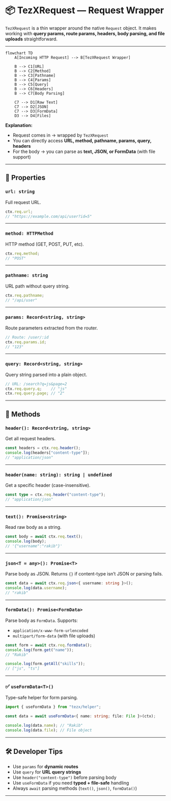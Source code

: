 # 📦 TezXRequest — Request Wrapper

`TezXRequest` is a thin wrapper around the native `Request` object.
It makes working with **query params, route params, headers, body parsing, and file uploads** straightforward.

---

```mermaid
flowchart TD
    A[Incoming HTTP Request] --> B[TezXRequest Wrapper]

    B --> C1[URL]
    B --> C2[Method]
    B --> C3[Pathname]
    B --> C4[Params]
    B --> C5[Query]
    B --> C6[Headers]
    B --> C7[Body Parsing]

    C7 --> D1[Raw Text]
    C7 --> D2[JSON]
    C7 --> D3[FormData]
    D3 --> D4[Files]
```

**Explanation:**

* Request comes in → wrapped by `TezXRequest`
* You can directly access **URL, method, pathname, params, query, headers**
* For the body → you can parse as **text, JSON, or FormData** (with file support)

---

## 🔹 Properties

### `url: string`

Full request URL.

```ts
ctx.req.url; 
// "https://example.com/api/user?id=5"
```

---

### `method: HTTPMethod`

HTTP method (GET, POST, PUT, etc).

```ts
ctx.req.method; 
// "POST"
```

---

### `pathname: string`

URL path without query string.

```ts
ctx.req.pathname; 
// "/api/user"
```

---

### `params: Record<string, string>`

Route parameters extracted from the router.

```ts
// Route: /user/:id
ctx.req.params.id; 
// "123"
```

---

### `query: Record<string, string>`

Query string parsed into a plain object.

```ts
// URL: /search?q=js&page=2
ctx.req.query.q;    // "js"
ctx.req.query.page; // "2"
```

---

## 🔸 Methods

### `header(): Record<string, string>`

Get all request headers.

```ts
const headers = ctx.req.header();
console.log(headers["content-type"]); 
// "application/json"
```

---

### `header(name: string): string | undefined`

Get a specific header (case-insensitive).

```ts
const type = ctx.req.header("content-type");
// "application/json"
```

---

### `text(): Promise<string>`

Read raw body as a string.

```ts
const body = await ctx.req.text();
console.log(body); 
// '{"username":"rakib"}'
```

---

### `json<T = any>(): Promise<T>`

Parse body as JSON. Returns `{}` if content-type isn’t JSON or parsing fails.

```ts
const data = await ctx.req.json<{ username: string }>();
console.log(data.username); 
// "rakib"
```

---

### `formData(): Promise<FormData>`

Parse body as `FormData`. Supports:

* `application/x-www-form-urlencoded`
* `multipart/form-data` (with file uploads)

```ts
const form = await ctx.req.formData();
console.log(form.get("name")); 
// "Rakib"

console.log(form.getAll("skills")); 
// ["js", "ts"]
```

---

### ✅ `useFormData<T>()`

Type-safe helper for form parsing.

```ts
import { useFormData } from "tezx/helper";

const data = await useFormData<{ name: string; file: File }>(ctx);

console.log(data.name); // "Rakib"
console.log(data.file); // File object
```

---

## 🛠 Developer Tips

* Use `params` for **dynamic routes**
* Use `query` for **URL query strings**
* Use `header("content-type")` before parsing body
* Use `useFormData` if you need **typed + file-safe** handling
* Always `await` parsing methods (`text()`, `json()`, `formData()`)

---
